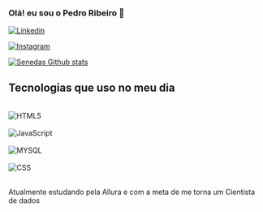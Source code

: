 
### Olá! eu sou o Pedro Ribeiro 👋

[![Linkedin](https://img.shields.io/badge/LinkedIn-0077B5?style=for-the-badge&logo=linkedin&logoColor=white)](https://www.linkedin.com/in/pedro-senedese-7b110b205/)

[![Instagram](https://img.shields.io/badge/Instagram-E4405F?style=for-the-badge&logo=instagram&logoColor=white)](https://www.instagram.com/pedro_senedese/)

[![Senedas Github stats](https://github-readme-stats.vercel.app/api/top-langs/?username=senedas&layout=compact)](https://github.com/anuraghazra/github-readme-stats)

## Tecnologias que uso no meu dia

<div style="display:inline_block"><br>
<img aLign="center" alt="HTML5"src="https://img.shields.io/badge/HTML5-E34F26?style=for-the-badge&logo=html5&logoColor=white">
</div>

<div style="display:inline_block"><br>
<img aLign="center" alt="JavaScript"src="https://img.shields.io/badge/JavaScript-F7DF1E?style=for-the-badge&logo=javascript&logoColor=black">
</div>

<div style="display:inline_block"><br>
<img aLign="center" alt="MYSQL"src="https://img.shields.io/badge/MySQL-00000F?style=for-the-badge&logo=mysql&logoColor=white">
</div>

<div style="display:inline_block"><br>
<img aLign="center" alt="CSS"src="https://img.shields.io/badge/CSS-239120?&style=for-the-badge&logo=css3&logoColor=white">
</div><br>

Atualmente estudando pela Allura e com a meta de me torna um Cientista de dados
